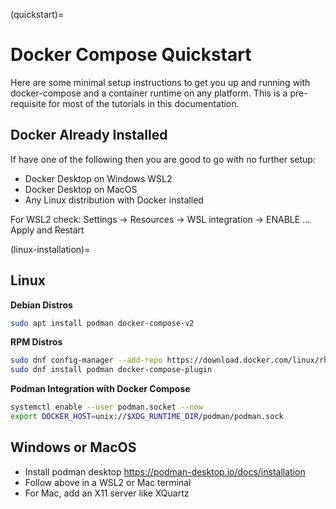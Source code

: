 (quickstart)=
# Docker Compose Quickstart

Here are some minimal setup instructions to get you up and running with docker-compose and a container runtime on any platform. This is a pre-requisite for most of the tutorials in this documentation.

## Docker Already Installed

If have one of the following then you are good to go with no further setup:

- Docker Desktop on Windows WSL2
- Docker Desktop on MacOS
- Any Linux distribution with Docker installed

For WSL2 check: Settings → Resources → WSL integration → ENABLE ... Apply and Restart

(linux-installation)=
## Linux

**Debian Distros**

```bash
sudo apt install podman docker-compose-v2
```

**RPM Distros**

```bash
sudo dnf config-manager --add-repo https://download.docker.com/linux/rhel/docker-ce.repo
sudo dnf install podman docker-compose-plugin
```

**Podman Integration with Docker Compose**

```bash
systemctl enable --user podman.socket --now
export DOCKER_HOST=unix://$XDG_RUNTIME_DIR/podman/podman.sock
```

## Windows or MacOS

- Install podman desktop <https://podman-desktop.io/docs/installation>
- Follow [](linux-installation) above in a WSL2 or Mac terminal
- For Mac, add an X11 server like XQuartz
